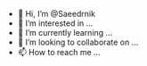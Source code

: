- 👋 Hi, I’m @Saeedrnik
- 👀 I’m interested in ...
- 🌱 I’m currently learning ...
- 💞️ I’m looking to collaborate on ...
- 📫 How to reach me ...

<!---
Saeedrnik/Saeedrnik is a ✨ special ✨ repository because its `README.md` (this file) appears on your GitHub profile.
You can click the Preview link to take a look at your changes.
--->
